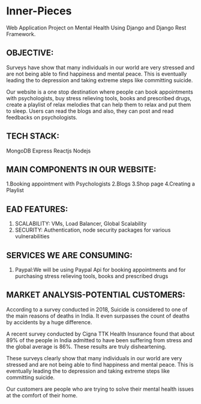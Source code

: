 # Inner-Pieces
Web Application Project on Mental Health Using Django and Django Rest Framework.

## OBJECTIVE:
Surveys have show that many individuals in our world are very stressed and are not being able to find happiness and mental peace. This is eventually leading the to depression and taking extreme steps like committing suicide.

Our website is a one stop destination where people can book appointments with psychologists, buy stress relieving tools, books and prescribed drugs, create a playlist of relax melodies that can help them to relax and put them to sleep. Users can read the blogs and also, they can post and read feedbacks on psychologists.

## TECH STACK:
MongoDB
Express
Reactjs
Nodejs

## MAIN COMPONENTS IN OUR WEBSITE:
1.Booking appointment with Psychologists
2.Blogs
3.Shop page
4.Creating a Playlist

## EAD FEATURES:
1. SCALABILITY: VMs, Load Balancer, Global Scalability
2. SECURITY: Authentication, node security packages for various vulnerabilities

## SERVICES WE ARE CONSUMING:
1. Paypal:We will be using Paypal Api for booking appointments and for purchasing stress relieving tools, books and prescribed drugs

## MARKET ANALYSIS-POTENTIAL CUSTOMERS:
According to a survey conducted in 2018, Suicide is considered to one of the main reasons of deaths in India. It even surpasses the count of deaths by accidents by a huge difference.

A recent survey conducted by Cigna TTK Health Insurance found that about 89% of the people in India admitted to have been suffering from stress and the global average is 86%. These results are truly disheartening.

These surveys clearly show that many individuals in our world are very stressed and are not being able to find happiness and mental peace. This is eventually leading the to depression and taking extreme steps like committing suicide.

Our customers are people who are trying to solve their mental health issues at the comfort of their home.  
